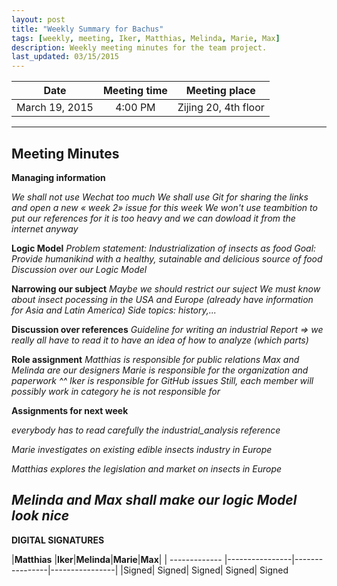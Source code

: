 ```yaml
---
layout: post
title: "Weekly Summary for Bachus"
tags: [weekly, meeting, Iker, Matthias, Melinda, Marie, Max]
description: Weekly meeting minutes for the team project.
last_updated: 03/15/2015
---
```


|**Date** |**Meeting time**|**Meeting place**
| ------------- |:----------------:|:-------:
|March 19, 2015| 4:00 PM | Zijing 20, 4th floor


----------


Meeting Minutes
------

**Managing information** 

*We shall not use Wechat too much*
*We shall use Git for sharing the links and open a new « week  2» issue for this week*
*We won't use teambition to put our references for it is too heavy and we can dowload it from the internet anyway*

**Logic Model**
*Problem statement: Industrialization of insects as food*
*Goal: Provide humanikind with a  healthy, sutainable and delicious source of food*
*Discussion over our Logic Model* 

**Narrowing our subject**
*Maybe we should restrict our suject*
*We must know about insect pocessing in the USA and Europe (already have information for Asia and Latin America)*
*Side topics: history,...*

**Discussion over references**
*Guideline for writing an industrial Report => we really all have to read it to have an idea of how to analyze (which parts)*

**Role assignment**
*Matthias is responsible for public relations*
*Max and Melinda are our designers*
*Marie is responsible for the organization and paperwork ^^*
*Iker is responsible for GitHub issues*
*Still, each member will possibly work in category he is not responsible for*

**Assignments for next week**

*everybody has to read carefully the industrial_analysis reference*

*Marie investigates on existing edible insects industry in Europe*

*Matthias explores the legislation and market on insects in Europe*

*Melinda and Max shall make our logic Model look nice*
----------


**DIGITAL SIGNATURES**

|**Matthias** |**Iker**|**Melinda**|**Marie**|**Max**|
| ------------- |----------------|----------------|----------------|
|Signed| Signed| Signed| Signed| Signed
